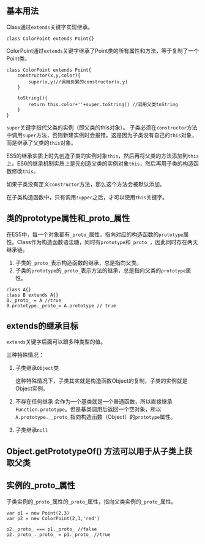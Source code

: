 ## 基本用法
Class通过`extends`关键字实现继承。
```
class ColorPoint extends Point{}
```
ColorPoint通过`extends`关键字继承了Point类的所有属性和方法，等于复制了一个Point类。
```
class ColorPoint extends Point{
    constructor(x,y,color){
        super(x,y)//调用负累的constructor(x,y)
    }

    toString(){
        return this.color+''+super.toString() //调用父类toString
    }
}
```
`super`关键字指代父类的实例（即父类的this对象）。
子类必须在`constructor`方法中调用`super`方法，否则新建实例时会报错。这是因为子类没有自己的`this`对象，而是继承了父类的`this`对象。

ES5的继承实质上时先创造子类的实例对象`this`，然后再将父类的方法添加到`this`上。ES6的继承机制实质上是先创造父类的实例对象`this`，然后再用子类的构造函数修改`this`。

如果子类没有定义`constructor`方法，那么这个方法会被默认添加。

在子类构造函数中，只有调用`supper`之后，才可以使用`this`关键字。

## 类的prototype属性和_proto_属性
在ES5中，每一个对象都有`_proto_`属性，指向对应的构造函数的`prototype`属性。Class作为构造函数语法糖，同时有`prototype`和`_proto_`，因此同时存在两天继承链。

1. 子类的`_proto_`表示构造函数的继承，总是指向父类。
2. 子类的`prototype`的`_proto_`表示方法的继承，总是指向父类的`prototype`属性。
```
class A{}
class B extends A{}
B._proto_ = A //true
B.prototype._proto_= A.prototype // true
```
## extends的继承目标
`extends`关键字后面可以跟多种类型的值。

三种特殊情况：

1. 子类继承`Object`类

    这种特殊情况下，子类其实就是构造函数Object的复制，子类的实例就是Object实例。

2. 不存在任何继承
  会作为一个基类就是一个普通函数，所以直接继承`Function.prototype`。但是基类调用后返回一个空对象，所以`A.prototype.__proto_`指向构造函数（Object）的`prototype`属性。

3. 子类继承`null`

## Object.getPrototypeOf() 方法可以用于从子类上获取父类

## 实例的_proto_属性
子类实例的`_proto_`属性的`_proto_`属性，指向父类实例的`_proto_`属性。
```
var p1 = new Point(2,3)
var p2 = new ColorPoint(2,3,'red')

p2._proto_ === p1._proto_ //false
p2._proto_._proto_ = p1._proto_ //true
```